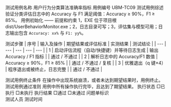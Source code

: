 测试用例名称	用户行为分类算法准确率指标	用例编号	UBM-TC09
测试用例综述	验证分类评估日志中的 Accuracy 与 F1 满足阈值：Accuracy ≥ 90%，F1 ≥ 85%。
用例初始化	——
前提和约束	1，EXE 位于项目根 dist/UserBehaviorMonitor.exe；2，日志目录可写；3，评估集与模型可用；日志输出包含 `Accuracy: xx%` 与 `F1: yy%`。

测试步骤
| 序号 | 输入及操作 | 期望结果或评估标准 | 实测结果 | 测试结论 |
| --- | --- | --- | --- | --- |
| 1 | 启动评估流程（自动/快捷键）并等待日志生成 | 输出 Accuracy / F1 指标 |  | 通过 / 不通过 |
| 2 | 解析日志中的 Accuracy/F1 数值 | Accuracy ≥ 90%，F1 ≥ 85% |  | 通过 / 不通过 / 复核 |
| 3 | 优雅退出（q 键×4） | 程序退出或被终止，日志完整 |  | 通过 / 不通过 |

测试用例终止条件	在操作中出现系统崩溃，或者未达到期望结果时，用例终止。
测试用例通过准则	用例中所有操作执行完毕，且达到了期望结果。
执行状态	□已执行  □未执行	执行结果	□通过  □未通过
问题单标识	
测试人员		测试时间	
